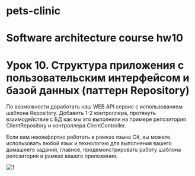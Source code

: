 # pets-clinic
# Software architecture course hw10

# Урок 10. Структура приложения с пользовательским интерфейсом и базой данных (паттерн Repository)
По возможности доработать наш WEB API сервис с использованием шаблона Repository. Добавить 1-2 контроллера, протянуть взаимодействие с БД как мы это выполнили на примере репозитория ClientRepository и контроллера ClientController.

Если вам некомфортно работать в рамках языка C#, вы можете использовать любой язык и технологию для выполнения вашего домашнего задания, главное, продемонстрировать работу шаблона репозитория в рамках вашего приложения.

![1](https://github.com/pashtetrus33/pets-clinic/assets/86385554/b020aed5-2dc9-46ce-aa1f-18ab5f2f8082)
